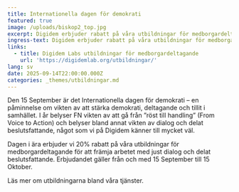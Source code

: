 ```yaml
---
title: Internationella dagen för demokrati
featured: true
image: /uploads/biskop2_top.jpg
excerpt: Digidem erbjuder rabatt på våra utbildningar för medborgardeltagande
ingress-text: Digidem erbjuder rabatt på våra utbildningar för medborgardeltagande
links:
  - title: Digidem Labs utbildningar för medborgardeltagande
    url: 'https://digidemlab.org/utbildningar/'
lang: sv
date: 2025-09-14T22:00:00.000Z
categories: _themes/utbildningar.md
---
```


Den 15 September är det Internationella dagen för demokrati – en påminnelse om vikten av att stärka demokrati, deltagande och tillit i samhället. I år belyser FN vikten av att gå från ”röst till handling” (From Voice to Action) och belyser bland annat vikten av dialog och delat beslutsfattande, något som vi på Digidem känner till mycket väl.

Dagen i ära erbjuder vi 20% rabatt på våra utbildningar för medborgardeltagande för att främja arbetet med just dialog och delat beslutsfattande. Erbjudandet gäller från och med 15 September till 15 Oktober.

Läs mer om utbildningarna bland våra tjänster.
